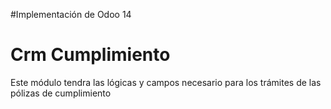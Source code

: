 #Implementación de Odoo 14

<h1>Crm Cumplimiento</h1>

<div class="text-justify">
    <p>Este módulo tendra las lógicas y campos necesario para los trámites de las pólizas de cumplimiento</p>

</div>